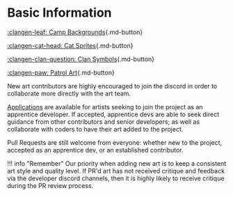 # Basic Information

<div class="grid" markdown>

[:clangen-leaf: Camp Backgrounds](./style_guide/camp-backgrounds.md){.md-button}

[:clangen-cat-head: Cat Sprites](./style_guide/cat-sprites.md){.md-button}

[:clangen-clan-question: Clan Symbols](./style_guide/clan-symbols.md){.md-button}

[:clangen-paw: Patrol Art](./style_guide/patrol-sprites.md){.md-button}

</div>

New art contributors are highly encouraged to join the discord in order to collaborate more directly with the art team.

[Applications](https://docs.google.com/forms/d/e/1FAIpQLSfA2OdlRguAgtykohFaJ2Jth6GcxupnKKbir9-bINahZkKnug/viewform) are available for artists seeking to join the project as an apprentice developer. If accepted, apprentice devs are able to seek direct guidance from other contributors and senior developers; as well as collaborate with coders to have their art added to the project.

Pull Requests are still welcome from everyone: whether new to the project, accepted as an apprentice dev, or an established contributor. 

!!! info "Remember"
    Our priority when adding new art is to keep a consistent art style and quality level. If PR'd art has not received critique and feedback via the developer discord channels, then it is highly likely to receive critique during the PR review process.

